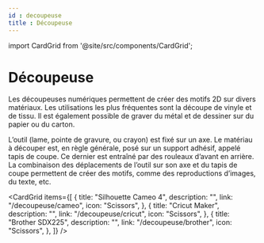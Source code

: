 ```yaml
---
id : decoupeuse
title : Découpeuse
---
```


import CardGrid from '@site/src/components/CardGrid';


# Découpeuse

Les découpeuses numériques permettent de créer des motifs 2D sur divers matériaux. Les utilisations les plus fréquentes sont la découpe de vinyle et de tissu. Il est également possible de graver du métal et de dessiner sur du papier ou du carton.

L’outil (lame, pointe de gravure, ou crayon) est fixé sur un axe. Le matériau à découper est, en règle générale, posé sur un support adhésif, appelé tapis de coupe. Ce dernier est entraîné par des rouleaux d’avant en arrière. La combinaison des déplacements de l’outil sur son axe et du tapis de coupe permettent de créer des motifs, comme des reproductions d’images, du texte, etc.


<CardGrid
  items={[
    {
      title: "Silhouette Cameo 4",
      description: "",
      link: "/decoupeuse/cameo",
      icon: "Scissors",
    },
    {
      title: "Cricut Maker",
      description: "",
      link: "/decoupeuse/cricut",
      icon: "Scissors",
    },
    {
      title: "Brother SDX225",
      description: "",
      link: "/decoupeuse/brother",
      icon: "Scissors",
    },
  ]}
/>